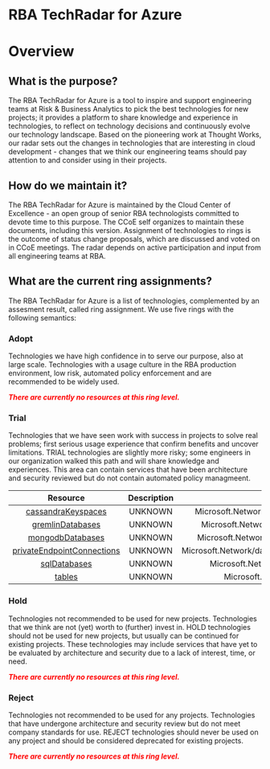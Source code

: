 
RBA TechRadar for Azure
=======================

# Overview

## What is the purpose?


The RBA TechRadar for Azure is a tool to inspire and support engineering teams at Risk & Business Analytics to pick the best technologies for new projects; it provides a platform to share knowledge and experience in technologies, to reflect on technology decisions and continuously evolve our technology landscape.  Based on the pioneering work at Thought Works, our radar sets out the changes in technologies that are interesting in cloud development - changes that we think our engineering teams should pay attention to and consider using in their projects.
## How do we maintain it?


The RBA TechRadar for Azure is maintained by the Cloud Center of Excellence - an open group of senior RBA technologists committed to devote time to this purpose.  The CCoE self organizes to maintain these documents, including this version.  Assignment of technologies to rings is the outcome of status change proposals, which are discussed and voted on in CCoE meetings.  The radar depends on active participation and input from all engineering teams at RBA.
## What are the current ring assignments?


The RBA TechRadar for Azure is a list of technologies, complemented by an assesment result, called ring assignment.  We use five rings with the following semantics:
### Adopt


Technologies we have high confidence in to serve our purpose, also at large scale.  Technologies with a usage culture in the RBA production environment, low risk, automated policy enforcement and are recommended to be widely used.  
  
***<font color="red"> There are currently no resources at this ring level. </font>***
### Trial


Technologies that we have seen work with success in projects to solve real problems;  first serious usage experience that confirm benefits and uncover limitations.  TRIAL technologies are slightly more risky; some engineers in our organization walked this path and will share knowledge and experiences.  This area can contain services that have been architecture and security reviewed but do not contain automated policy managmeent.  

|Resource|Description|Path|Status|
| :---: | :---: | :---: | :---: |
|[cassandraKeyspaces](https://github.com/openrba/python-azure-techradar/tree/master/Microsoft.Network/databaseAccounts/cassandraKeyspaces)|UNKNOWN|Microsoft.Network/databaseAccounts/cassandraKeyspaces|TRIAL|
|[gremlinDatabases](https://github.com/openrba/python-azure-techradar/tree/master/Microsoft.Network/databaseAccounts/gremlinDatabases)|UNKNOWN|Microsoft.Network/databaseAccounts/gremlinDatabases|TRIAL|
|[mongodbDatabases](https://github.com/openrba/python-azure-techradar/tree/master/Microsoft.Network/databaseAccounts/mongodbDatabases)|UNKNOWN|Microsoft.Network/databaseAccounts/mongodbDatabases|TRIAL|
|[privateEndpointConnections](https://github.com/openrba/python-azure-techradar/tree/master/Microsoft.Network/databaseAccounts/privateEndpointConnections)|UNKNOWN|Microsoft.Network/databaseAccounts/privateEndpointConnections|TRIAL|
|[sqlDatabases](https://github.com/openrba/python-azure-techradar/tree/master/Microsoft.Network/databaseAccounts/sqlDatabases)|UNKNOWN|Microsoft.Network/databaseAccounts/sqlDatabases|TRIAL|
|[tables](https://github.com/openrba/python-azure-techradar/tree/master/Microsoft.Network/databaseAccounts/tables)|UNKNOWN|Microsoft.Network/databaseAccounts/tables|TRIAL|

### Hold


Technologies not recommended to be used for new projects. Technologies that we think are not (yet) worth to (further) invest in.  HOLD technologies should not be used for new projects, but usually can be continued for existing projects.  These technologies may include services that have yet to be evaluated by architecture and security due to a lack of interest, time, or need.  
  
***<font color="red"> There are currently no resources at this ring level. </font>***
### Reject


Technologies not recommended to be used for any projects. Technologies that have undergone architecture and security review but do not meet company standards for use.  REJECT technologies should never be used on any project and should be considered deprecated for existing projects.  
  
***<font color="red"> There are currently no resources at this ring level. </font>***